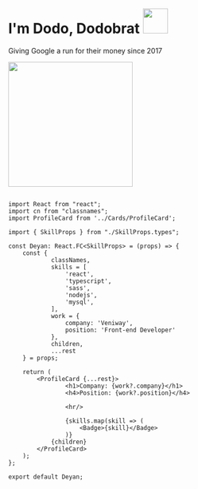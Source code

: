# I'm Dodo, Dodobrat <img src="https://media.giphy.com/media/TdvgwNdoIY9Ncl2D4d/giphy.gif" height="50">

Giving Google a run for their money since 2017

<img src="https://media.giphy.com/media/eoxomXXVL2S0E/source.gif" height="250">

```tsx

import React from "react";
import cn from "classnames";
import ProfileCard from '../Cards/ProfileCard';

import { SkillProps } from "./SkillProps.types";

const Deyan: React.FC<SkillProps> = (props) => {
	const { 
    		classNames, 
    		skills = [
      			'react',
      			'typescript',
		      	'sass',
		      	'nodejs',
		      	'mysql',
	    	],  
	    	work = {
	      		company: 'Veniway',
	      		position: 'Front-end Developer'
	    	},
	    	children, 
	    	...rest
  	} = props;
  
	return (
		<ProfileCard {...rest}>
      			<h1>Company: {work?.company}</h1>
      			<h4>Position: {work?.position}</h4>
			
      			<hr/>
			
      			{skills.map(skill => (
        			<Badge>{skill}</Badge>
      			)}
			{children}
		</ProfileCard>
	);
};

export default Deyan;

```

